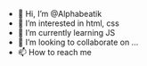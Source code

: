 - 👋 Hi, I’m @Alphabeatik
- 👀 I’m interested in html, css
- 🌱 I’m currently learning JS
- 💞️ I’m looking to collaborate on ...
- 📫 How to reach me 

<!---
Alphabeatik/Alphabeatik is a ✨ special ✨ repository because its `README.md` (this file) appears on your GitHub profile.
You can click the Preview link to take a look at your changes.
--->

